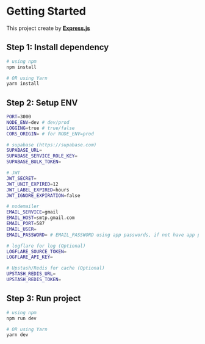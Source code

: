 # Getting Started

This project create by [**Express.js**](https://expressjs.com)

## Step 1: Install dependency

```bash
# using npm
npm install

# OR using Yarn
yarn install
```

## Step 2: Setup ENV

```bash
PORT=3000
NODE_ENV=dev # dev/prod
LOGGING=true # true/false
CORS_ORIGIN= # for NODE_ENV=prod

# supabase (https://supabase.com)
SUPABASE_URL=
SUPABASE_SERVICE_ROLE_KEY=
SUPABASE_BULK_TOKEN=

# JWT
JWT_SECRET=
JWT_UNIT_EXPIRED=12
JWT_LABEL_EXPIRED=hours
JWT_IGNORE_EXPIRATION=false

# nodemailer
EMAIL_SERVICE=gmail
EMAIL_HOST=smtp.gmail.com
EMAIL_PORT=587
EMAIL_USER=
EMAIL_PASSWORD= # EMAIL_PASSWORD using app passwords, if not have app passwords, click here : https://myaccount.google.com/apppasswords

# logflare for log (Optional)
LOGFLARE_SOURCE_TOKEN=
LOGFLARE_API_KEY=

# Upstash/Redis for cache (Optional)
UPSTASH_REDIS_URL=
UPSTASH_REDIS_TOKEN=
```

## Step 3: Run project

```bash
# using npm
npm run dev

# OR using Yarn
yarn dev
```